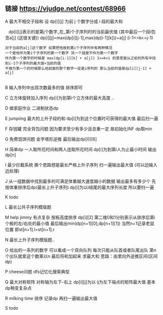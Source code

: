 ## 链接 https://vjudge.net/contest/68966

A 最大不相交子段和  设 dp[i][j] 为前 j 个数字分成 i 段的最大和
    
    dp[i][j]表示的是第j个数字_在_第i个子序列时的当前最优值 (其中最后一个段i包含a[j] (这很关键))
    dp[i][j]=max(dp[i][j-1],max(dp[i-1][k]))+a[j] (i-1<=k<=j-1)
    
    对于当前的a[j]这个数字 如果把他放到第i个子序列中有两种情况 
    一个是他作为第i个子序列的第一个数字 另一个就是不作为第一个数字
    作为第一个数字的时候是 max(dp[i-1][k] + a[j]) 1<=k<i 的意思是从之前的所有中找到i-1个子序列的最大值+当前的值
    不做为第一个的时候那么他前面的那个数字一定是i序列的 那么当前的值是dp[i][j-1] + a[j]
    

<br>
B 输入序列中出现次数最多的值 排序即可
<br>

C 立方体旋转加入序列 dp[i]为到第i个立方体的最大高度 ..
<br>

D 做家庭作业 二进制状态dp 
<br>

E jumpiing 最大的上升子段的和 dp[i]为到这个位置时可获得的最大值 最后扫一遍
<br>

F 存钱罐 完全背包问题 因为要求至少有多少且总重一定 故初始化INF dp取min
<br>

G 免费馅饼问题 金字塔形逆推  最后输出dp[0][6]
<br>

H 简单dp 一人取所花时间和两人连取所花时间 dp[i]为到第i人为止最小时间 输出dp[n]
<br>

I 最少拦截系统 换个思路想是最长严格上升子序列 扫一遍输出最大值 (可以边输入边处理)
<br>

J 从一组数据中找到最多的可满足体重越大速度越小的数据 输出最多有多少个 先按体重排序后dp(最长上升子序列)  dp[i]为以i结尾的最大序列长度 所以要扫一遍
<br>

K todo
<br>

L 最长公共子序列模版题
<br>

M help jimmy 有点复杂 按板高度排序 dp[i][2] 第二维0和1分别表示从排序后第i个板的左/右处的最小值 
最后输出min(dp[n+1][0],dp[n+1][1]) 当然n+1记录老鼠位置 即st[n+1].l=st[n+1].r
<br>

N 最长上升子序列模版题..
<br>

O 给出的一系列的数字 可以看成一个双向队列 每次只能从队首或者队尾出队 第n个出队就拿这个数乘以n 
最后将和加起来 求最大和  思路：由里向外逆推区间(区间dp) 
<br>

P cheese问题 dfs记忆化搜索典型
<br>

Q 最大对称矩阵 对称轴为左下-右上 dp[i][j]为以 ij为左下端点的矩阵最大值 基本dp稍变复杂点
<br>

R milking time 排序 记录dp 再扫一遍输出最大值 
<br>

S todo
<br><br>
